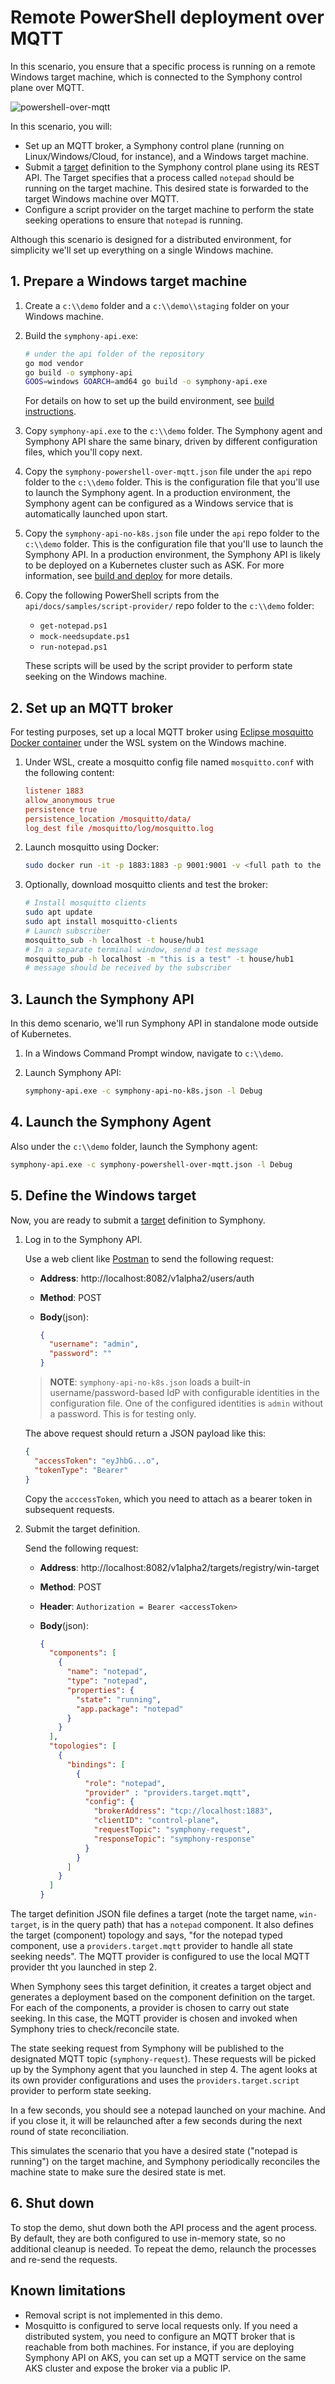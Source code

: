 # Remote PowerShell deployment over MQTT

In this scenario, you ensure that a specific process is running on a remote Windows target machine, which is connected to the Symphony control plane over MQTT.

![powershell-over-mqtt](../images/powershell-over-mqtt.png)

In this scenario, you will:

* Set up an MQTT broker, a Symphony control plane (running on Linux/Windows/Cloud, for instance), and a Windows target machine.
* Submit a [target](../uom/target.md) definition to the Symphony control plane using its REST API. The Target specifies that a process called `notepad`  should be running on the target machine. This desired state is forwarded to the target Windows machine over MQTT. 
* Configure a script provider on the target machine to perform the state seeking operations to ensure that `notepad` is running.

Although this scenario is designed for a distributed environment, for simplicity we'll set up everything on a single Windows machine.

## 1. Prepare a Windows target machine

1. Create a `c:\\demo` folder and a `c:\\demo\\staging` folder on your Windows machine.

2. Build the `symphony-api.exe`:

   ```bash
   # under the api folder of the repository
   go mod vendor
   go build -o symphony-api
   GOOS=windows GOARCH=amd64 go build -o symphony-api.exe
   ```

   For details on how to set up the build environment, see [build instructions](../build_deployment/build.md).

3. Copy `symphony-api.exe` to the `c:\\demo` folder. The Symphony agent and Symphony API share the same binary, driven by different configuration files, which you'll copy next.

4. Copy the `symphony-powershell-over-mqtt.json` file under the `api` repo folder to the `c:\\demo` folder. This is the configuration file that you'll use to launch the Symphony agent. In a production environment, the Symphony agent can be configured as a Windows service that is automatically launched upon start.

5. Copy the `symphony-api-no-k8s.json` file under the `api` repo folder to the `c:\\demo` folder. This is the configuration file that you'll use to launch the Symphony API. In a production environment, the Symphony API is likely to be deployed on a Kubernetes cluster such as ASK. For more information, see [build and deploy](../build_deployment/build_deployment.md) for more details.

6. Copy the following PowerShell scripts from the `api/docs/samples/script-provider/` repo folder to the `c:\\demo` folder:

   * `get-notepad.ps1`
   * `mock-needsupdate.ps1`
   * `run-notepad.ps1`

   These scripts will be used by the script provider to perform state seeking on the Windows machine.

## 2. Set up an MQTT broker

For testing purposes, set up a local MQTT broker using [Eclipse mosquitto Docker container](https://hub.docker.com/_/eclipse-mosquitto/) under the WSL system on the Windows machine.

1. Under WSL, create a mosquitto config file named `mosquitto.conf` with the following content:

   ```conf
   listener 1883
   allow_anonymous true
   persistence true
   persistence_location /mosquitto/data/
   log_dest file /mosquitto/log/mosquitto.log
   ```

2. Launch mosquitto using Docker:

   ```bash
   sudo docker run -it -p 1883:1883 -p 9001:9001 -v <full path to the above mosquitto.conf file>:/mosquitto/config/mosquitto.conf  eclipse-mosquitto
   ```

3. Optionally, download mosquitto clients and test the broker:

   ```bash
   # Install mosquitto clients
   sudo apt update
   sudo apt install mosquitto-clients
   # Launch subscriber
   mosquitto_sub -h localhost -t house/hub1
   # In a separate terminal window, send a test message
   mosquitto_pub -h localhost -m "this is a test" -t house/hub1
   # message should be received by the subscriber
   ```

## 3. Launch the Symphony API

In this demo scenario, we'll run Symphony API in standalone mode outside of Kubernetes.

1. In a Windows Command Prompt window, navigate to `c:\\demo`.
2. Launch Symphony API:

   ```bash
   symphony-api.exe -c symphony-api-no-k8s.json -l Debug
   ```

## 4. Launch the Symphony Agent

Also under the `c:\\demo` folder, launch the Symphony agent:

```bash
symphony-api.exe -c symphony-powershell-over-mqtt.json -l Debug
```

## 5. Define the Windows target

Now, you are ready to submit a [target](../uom/target.md) definition to Symphony.

1. Log in to the Symphony API.

   Use a web client like [Postman](https://www.postman.com/) to send the following request:

   * **Address**: http://localhost:8082/v1alpha2/users/auth
   * **Method**: POST
   * **Body**(json):

     ```json
     {
       "username": "admin",
       "password": ""
     }
     ```

   > **NOTE**: `symphony-api-no-k8s.json` loads a built-in username/password-based IdP with configurable identities in the configuration file. One of the configured identities is `admin` without a password. This is for testing only.

   The above request should return a JSON payload like this:

   ```json
   {
     "accessToken": "eyJhbG...o",
     "tokenType": "Bearer"
   }
   ```

   Copy the `acccessToken`, which you need to attach as a bearer token in subsequent requests.

2. Submit the target definition.

   Send the following request:
   * **Address**: http://localhost:8082/v1alpha2/targets/registry/win-target
   * **Method**: POST
   * **Header**: `Authorization = Bearer <accessToken>`
   * **Body**(json):

     ```json
     {
       "components": [
         {
           "name": "notepad",
           "type": "notepad",
           "properties": {
             "state": "running",
             "app.package": "notepad"
           }
         }
       ],
       "topologies": [
         {
           "bindings": [
             {
               "role": "notepad",
               "provider" : "providers.target.mqtt",
               "config": {
                 "brokerAddress": "tcp://localhost:1883",
                 "clientID": "control-plane",
                 "requestTopic": "symphony-request",
                 "responseTopic": "symphony-response"
               }
             }
           ]
         }
       ]
     }
     ```

The target definition JSON file defines a target (note the target name, `win-target`, is in the query path) that has a `notepad` component. It also defines the target (component) topology and says, "for the notepad typed component, use a `providers.target.mqtt` provider to handle all state seeking needs". The MQTT provider is configured to use the local MQTT provider tht you launched in step 2.

When Symphony sees this target definition, it creates a target object and generates a deployment based on the component definition on the target. For each of the components, a provider is chosen to carry out state seeking. In this case, the MQTT provider is chosen and invoked when Symphony tries to check/reconcile state.

The state seeking request from Symphony will be published to the designated MQTT topic (`symphony-request`). These requests will be picked up by the Symphony agent that you launched in step 4. The agent looks at its own provider configurations and uses the `providers.target.script` provider to perform state seeking.

In a few seconds, you should see a notepad launched on your machine. And if you close it, it will be relaunched after a few seconds during the next round of state reconciliation.

This simulates the scenario that you have a desired state ("notepad is running") on the target machine, and Symphony periodically reconciles the machine state to make sure the desired state is met.

## 6. Shut down

To stop the demo, shut down both the API process and the agent process. By default, they are both configured to use in-memory state, so no additional cleanup is needed. To repeat the demo, relaunch the processes and re-send the requests.

## Known limitations

* Removal script is not implemented in this demo.
* Mosquitto is configured to serve local requests only. If you need a distributed system, you need to configure an MQTT broker that is reachable from both machines. For instance, if you are deploying Symphony API on AKS, you can set up a MQTT service on the same AKS cluster and expose the broker via a public IP.
